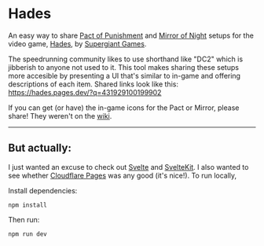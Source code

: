 # Hades

An easy way to share [Pact of Punishment](https://hades.pages.dev/) and [Mirror of Night](https://hades.pages.dev/mirror) setups for the video game, [Hades](https://www.supergiantgames.com/games/hades), by [Supergiant Games](https://www.supergiantgames.com/).

The speedrunning community likes to use shorthand like "DC2" which is jibberish to anyone not used to it. This tool makes sharing these setups more accesible by presenting a UI that's similar to in-game and offering descriptions of each item. Shared links look like this: https://hades.pages.dev/?q=431929100199902

If you can get (or have) the in-game icons for the Pact or Mirror, please share! They weren't on the [wiki](https://hades.fandom.com/wiki/Hades_Wiki).

-----

## But actually:

I just wanted an excuse to check out [Svelte](https://svelte.dev/) and [SvelteKit](https://kit.svelte.dev/). I also wanted to see whether [Cloudflare Pages](https://pages.cloudflare.com/) was any good (it's nice!). To run locally,

Install dependencies:
```
npm install
```

Then run:
```bash
npm run dev
```
